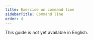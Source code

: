 ```yaml
---
title: Exercise on command line
sidebarTitle: Command line
order: 4
---
```


This guide is not yet available in English.
